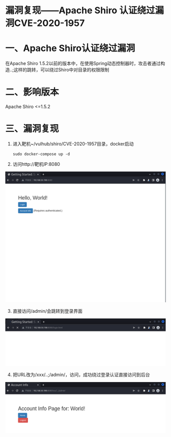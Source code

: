 # 漏洞复现——Apache Shiro 认证绕过漏洞CVE-2020-1957

# 一、Apache Shiro认证绕过漏洞

在Apache Shiro 1.5.2以前的版本中，在使用Spring动态控制器时，攻击者通过构造..;这样的跳转，可以绕过Shiro中对目录的权限限制

# 二、影响版本

Apache Shiro <=1.5.2
# 三、漏洞复现

1. 进入靶机~/vulhub/shiro/CVE-2020-1957目录，docker启动

   ``` shell
   sudo docker-compose up -d
   ```

2. 访问http://靶机IP:8080

![1.png](img/Shiro/Image5.png)

3. 直接访问/admin/会跳转到登录界面

![2.png](img/Shiro/Image6.png)

4. 把URL改为/xxx/..;/admin/，访问，成功绕过登录认证直接访问到后台

![3.png](img/Shiro/Image7.png)
